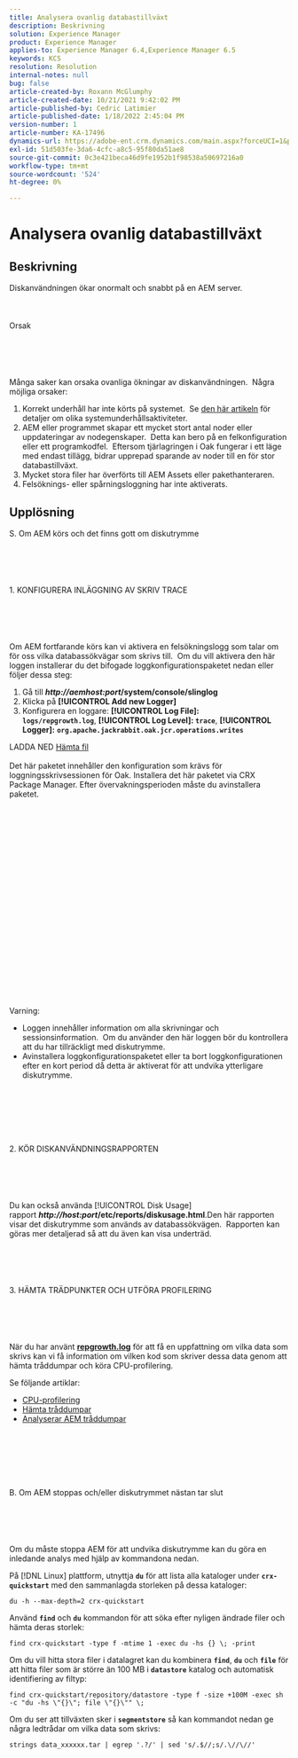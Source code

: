 ```yaml
---
title: Analysera ovanlig databastillväxt
description: Beskrivning
solution: Experience Manager
product: Experience Manager
applies-to: Experience Manager 6.4,Experience Manager 6.5
keywords: KCS
resolution: Resolution
internal-notes: null
bug: false
article-created-by: Roxann McGlumphy
article-created-date: 10/21/2021 9:42:02 PM
article-published-by: Cedric Latimier
article-published-date: 1/18/2022 2:45:04 PM
version-number: 1
article-number: KA-17496
dynamics-url: https://adobe-ent.crm.dynamics.com/main.aspx?forceUCI=1&pagetype=entityrecord&etn=knowledgearticle&id=6654cfb6-b732-ec11-b6e5-000d3a5ba97a
exl-id: 51d503fe-3da6-4cfc-a8c5-95f80da51ae8
source-git-commit: 0c3e421beca46d9fe1952b1f98538a50697216a0
workflow-type: tm+mt
source-wordcount: '524'
ht-degree: 0%

---
```


# Analysera ovanlig databastillväxt

## Beskrivning


Diskanvändningen ökar onormalt och snabbt på en AEM server.
<br><br><br><br>Orsak<br><br><br><br><br><br>
Många saker kan orsaka ovanliga ökningar av diskanvändningen.  Några möjliga orsaker:

1. Korrekt underhåll har inte körts på systemet.  Se [den här artikeln](https://helpx.adobe.com/experience-manager/kb/AEM6-Maintenance-Guide.html) för detaljer om olika systemunderhållsaktiviteter.
2. AEM eller programmet skapar ett mycket stort antal noder eller uppdateringar av nodegenskaper.  Detta kan bero på en felkonfiguration eller ett programkodfel.  Eftersom tjärlagringen i Oak fungerar i ett läge med endast tillägg, bidrar upprepad sparande av noder till en för stor databastillväxt.
3. Mycket stora filer har överförts till AEM Assets eller pakethanteraren.
4. Felsöknings- eller spårningsloggning har inte aktiverats.



## Upplösning

S. Om AEM körs och det finns gott om diskutrymme<br><br><br><br> <br><br>1. KONFIGURERA INLÄGGNING AV SKRIV TRACE<br><br><br><br> <br><br>Om AEM fortfarande körs kan vi aktivera en felsökningslogg som talar om för oss vilka databassökvägar som skrivs till.  Om du vill aktivera den här loggen installerar du det bifogade loggkonfigurationspaketet nedan eller följer dessa steg:
1. Gå till <b>*http://aemhost:port*/system/console/slinglog</b>
2. Klicka på <b>[!UICONTROL Add new Logger]</b>
3. Konfigurera en loggare: <b>[!UICONTROL Log File]: `logs/repgrowth.log`</b>, <b>[!UICONTROL Log Level]: `trace`</b>, <b>[!UICONTROL Logger]:</b> <b>`org.apache.jackrabbit.oak.jcr.operations.writes`</b>


LADDA NED
[Hämta fil](https://helpx.adobe.com/content/dam/help/en/experience-manager/kb/analyze-unusual-repository-growth/jcr:content/main-pars/download/log_repository_growth-1.zip "log_database_growth-1.zip") <br><br>Det här paketet innehåller den konfiguration som krävs för loggningsskrivsessionen för Oak. Installera det här paketet via CRX Package Manager. Efter övervakningsperioden måste du avinstallera paketet.<br><br><br><br><br><br><br><br> <br><br><br><br><br><br> <br><br><br><br><br><br><br><br><br>
Varning:

- Loggen innehåller information om alla skrivningar och sessionsinformation.  Om du använder den här loggen bör du kontrollera att du har tillräckligt med diskutrymme.
- Avinstallera loggkonfigurationspaketet eller ta bort loggkonfigurationen efter en kort period då detta är aktiverat för att undvika ytterligare diskutrymme.



<br><br><br><br> <br><br>2. KÖR DISKANVÄNDNINGSRAPPORTEN<br><br><br><br> <br><br>
Du kan också använda [!UICONTROL Disk Usage] rapport <b>*http://host:port*/etc/reports/diskusage.html</b>.Den här rapporten visar det diskutrymme som används av databassökvägen.  Rapporten kan göras mer detaljerad så att du även kan visa underträd.
<br><br><br><br> <br><br>3. HÄMTA TRÄDPUNKTER OCH UTFÖRA PROFILERING<br><br><br><br> <br><br>
När du har använt <b>[repgrowth.log](https://helpx.adobe.com/experience-manager/kb/analyze-unusual-repository-growth.html#repgrowth)</b> för att få en uppfattning om vilka data som skrivs kan vi få information om vilken kod som skriver dessa data genom att hämta tråddumpar och köra CPU-profilering.

Se följande artiklar:

- [CPU-profilering](https://helpx.adobe.com/experience-manager/kb/AnalyzeUsingBuiltInProfiler.html)
- [Hämta tråddumpar](https://helpx.adobe.com/experience-manager/kb/TakeThreadDump.html)
- [Analyserar AEM tråddumpar](https://helpx.adobe.com/experience-manager/kb/thread-dump-analysis.html)

<br><br><br><br> <br><br>B. Om AEM stoppas och/eller diskutrymmet nästan tar slut<br><br><br><br> <br><br>
Om du måste stoppa AEM för att undvika diskutrymme kan du göra en inledande analys med hjälp av kommandona nedan.

På [!DNL Linux] plattform, utnyttja <b>`du`</b> för att lista alla kataloger under <b>`crx-quickstart`</b> med den sammanlagda storleken på dessa kataloger:

`du -h --max-depth=2 crx-quickstart`

Använd <b>`find`</b> och <b>`du`</b> kommandon för att söka efter nyligen ändrade filer och hämta deras storlek:

`find crx-quickstart -type f -mtime 1 -exec du -hs {} \; -print`

Om du vill hitta stora filer i datalagret kan du kombinera <b>`find`</b>, <b>`du`</b> och <b>`file`</b> för att hitta filer som är större än 100 MB i <b>`datastore`</b> katalog och automatisk identifiering av filtyp:

`find crx-quickstart/repository/datastore -type f -size +100M -exec sh -c "du -hs \"{}\"; file \"{}\"" \;`

Om du ser att tillväxten sker i <b>`segmentstore`</b> så kan kommandot nedan ge några ledtrådar om vilka data som skrivs:

`strings data_xxxxxx.tar | egrep '.?/' | sed 's/.$//;s/.\//\//'`

